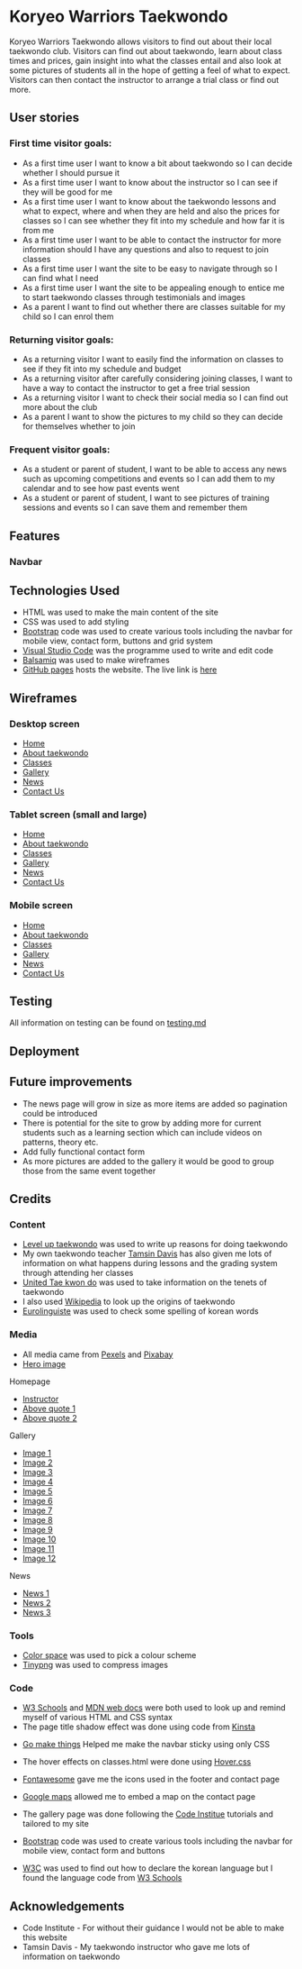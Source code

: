 # Koryeo Warriors Taekwondo

Koryeo Warriors Taekwondo allows visitors to find out about their local taekwondo club. Visitors can find out about taekwondo, learn about class times and prices, gain insight into what the classes entail and also look at some pictures of students all in the hope of getting a feel of what to expect. Visitors can then contact the instructor to arrange a trial class or find out more. 

## User stories

### First time visitor goals:
* As a first time user I want to know a bit about taekwondo so I can decide whether I should pursue it
* As a first time user I want to know about the instructor so I can see if they will be good for me
* As a first time user I want to know about the taekwondo lessons and what to expect, where and when they are held and also the prices for classes so I can see whether they fit into my schedule and how far it is from me
* As a first time user I want to be able to contact the instructor for more information should I have any questions and also to request to join classes
* As a first time user I want the site to be easy to navigate through so I can find what I need
* As a first time user I want the site to be appealing enough to entice me to start taekwondo classes through testimonials and images
* As a parent I want to find out whether there are classes suitable for my child so I can enrol them

### Returning visitor goals:
* As a returning visitor I want to easily find the information on classes to see if they fit into my schedule and budget
* As a returning visitor after carefully considering joining classes, I want to have a way to contact the instructor to get a free trial session
* As a returning visitor I want to check their social media so I can find out more about the club
* As a parent I want to show the pictures to my child so they can decide for themselves whether to join

### Frequent visitor goals:
* As a student or parent of student, I want to be able to access any news such as upcoming competitions and events so I can add them to my calendar and to see how past events went
* As a student or parent of student, I want to see pictures of training sessions and events so I can save them and remember them

## Features

### Navbar


## Technologies Used

* HTML was used to make the main content of the site
* CSS was used to add styling
* [Bootstrap](https://getbootstrap.com/) code was used to create various tools including the navbar for mobile view, contact form, buttons and grid system
* [Visual Studio Code](https://code.visualstudio.com/) was the programme used to write and edit code
* [Balsamiq](https://balsamiq.com/) was used to make wireframes
* [GitHub pages](https://pages.github.com/) hosts the website. The live link is [here](https://nhamidi90.github.io/kw-taekwondo/)

## Wireframes

### Desktop screen
* [Home](documentation/large-home.png)
* [About taekwondo](documentation/large-abouttkd.png)
* [Classes](documentation/large-classes.png)
* [Gallery](documentation/large-gallery.png)
* [News](documentation/large-news.png)
* [Contact Us](documentation/large-contact.png)

### Tablet screen (small and large)
* [Home](documentation/tablet-home.png)
* [About taekwondo](documentation/tablet-abouttkd.png)
* [Classes](documentation/tablet-classes.png)
* [Gallery](documentation/tablet-gallery.png)
* [News](documentation/tablet-news.png)
* [Contact Us](documentation/tablet-contact.png)

### Mobile screen
* [Home](documentation/mobile-home.png)
* [About taekwondo](documentation/mobile-abouttkd.png)
* [Classes](documentation/mobile-classes.png)
* [Gallery](documentation/mobile-gallery.png)
* [News](documentation/mobile-news.png)
* [Contact Us](documentation/mobile-contact.png)

## Testing

All information on testing can be found on [testing.md](TESTING.md)

## Deployment

## Future improvements
* The news page will grow in size as more items are added so pagination could be introduced
* There is potential for  the site to grow by adding more for current students such as a learning section which can include videos on patterns, theory etc.
* Add fully functional contact form
* As more pictures are added to the gallery it would be good to group those from the same event together


## Credits

### Content

* [Level up taekwondo](https://leveluptaekwondo.com/2018/02/22/13-benefits-taekwondo-will-make-want-black-belt/) was used to write up reasons for doing taekwondo
* My own taekwondo teacher [Tamsin Davis](https://www.taekwondo4all.com/) has also given me lots of information on what happens during lessons and the grading system through attending her classes
* [United Tae kwon do](https://utkd.org/for-students/five-tenets) was used to take information on the tenets of taekwondo
* I also used [Wikipedia](https://en.wikipedia.org/wiki/Taekwondo) to look up the origins of taekwondo
* [Eurolinguiste](https://eurolinguiste.com/martial-arts-vocabulary-in-korean/) was used to check some spelling of korean words

### Media

* All media came from [Pexels](https://www.pexels.com/) and [Pixabay](https://pixabay.com/)
* [Hero image](https://images.pexels.com/photos/4428290/pexels-photo-4428290.jpeg?auto=compress&cs=tinysrgb&w=1260&h=750&dpr=1)

Homepage 
 * [Instructor](https://pixabay.com/photos/woman-model-karate-taekwondo-sport-6916304/)
 * [Above quote 1](https://images.pexels.com/photos/7045593/pexels-photo-7045593.jpeg?auto=compress&cs=tinysrgb&w=1260&h=750&dpr=1)
 * [Above quote 2](https://www.pexels.com/photo/a-group-of-people-standing-barefooted-while-wearing-taekwondo-uniform-7045673/)

 Gallery
 * [Image 1](https://www.pexels.com/photo/men-in-a-taekwondo-match-10496367/)
 * [Image 2](https://www.pexels.com/photo/children-stretching-outdoors-10496375/)
 * [Image 3](https://www.pexels.com/photo/taekwondo-athletes-shaking-hands-6253170/)
 * [Image 4](https://www.pexels.com/photo/man-people-woman-girl-7045571/)
 * [Image 5](https://www.pexels.com/photo/man-people-woman-relaxation-7045600/)
 * [Image 6](https://www.pexels.com/photo/a-girl-standing-on-one-leg-while-looking-at-the-camera-7990084/)
 * [Image 7](https://www.pexels.com/photo/a-woman-in-white-uniform-standing-barefooted-8779304/)
 * [Image 8](https://www.pexels.com/photo/man-people-woman-girl-7045574/)
 * [Image 9](https://www.pexels.com/photo/a-group-of-people-in-taekwondo-uniform-smiling-together-7045667/)
 * [Image 10](https://www.pexels.com/photo/man-love-people-woman-7045608/)
 * [Image 11](https://www.pexels.com/photo/a-woman-in-taekwondo-uniform-while-standing-near-the-brick-wall-7045657/)
 * [Image 12](https://www.pexels.com/photo/fashion-man-love-people-7045736/)

News
 * [News 1](https://www.pexels.com/photo/close-up-shot-of-a-person-holding-a-black-belt-6253308/)
 * [News 2](https://www.pexels.com/photo/a-man-wearing-white-and-black-hachimaki-7045479/)
 * [News 3](https://www.pexels.com/photo/boys-sparring-on-black-mat-7988768/)

### Tools

* [Color space](https://mycolor.space/) was used to pick a colour scheme
* [Tinypng](https://tinypng.com/) was used to compress images

### Code

* [W3 Schools](https://www.w3schools.com/) and [MDN web docs](https://developer.mozilla.org/en-US/) were both used to look up and remind myself of various HTML and CSS syntax
* The page title shadow effect was done using code from [Kinsta](https://kinsta.com/blog/css-text-outline/) 
<!--
text-shadow:
    3px 3px 2px #000,
    -3px 3px 2px #000,
    -3px -3px 0 #000,
    3px -3px 0 #000;
-->

* [Go make things](https://gomakethings.com/how-to-create-a-sticky-navigation-with-only-css/) Helped me make the navbar sticky using only CSS

<!--
position: sticky;
position: -webkit-sticky;
top: 0;
    
 -->

* The hover effects on classes.html were done using [Hover.css](https://ianlunn.github.io/Hover/#effects)

<!--
.hvr-sweep-to-bottom {
    display: inline-block;
    vertical-align: middle;
    -webkit-transform: perspective(1px) translateZ(0);
    transform: perspective(1px) translateZ(0);
    box-shadow: 0 0 1px rgba(0, 0, 0, 0);
    position: relative;
    -webkit-transition-property: color;
    transition-property: color;
    -webkit-transition-duration: 0.3s;
    transition-duration: 0.3s;
  }
  .hvr-sweep-to-bottom:before {
    content: "";
    position: absolute;
    z-index: -1;
    top: 0;
    left: 0;
    right: 0;
    bottom: 0;
    background: #0b3558;
    -webkit-transform: scaleY(0);
    transform: scaleY(0);
    -webkit-transform-origin: 50% 0;
    transform-origin: 50% 0;
    -webkit-transition-property: transform;
    transition-property: transform;
    -webkit-transition-duration: 0.3s;
    transition-duration: 0.3s;
    -webkit-transition-timing-function: ease-out;
    transition-timing-function: ease-out;
  }
  .hvr-sweep-to-bottom:hover, .hvr-sweep-to-bottom:focus, .hvr-sweep-to-bottom:active {
    color: white;
  }
  .hvr-sweep-to-bottom:hover:before, .hvr-sweep-to-bottom:focus:before, .hvr-sweep-to-bottom:active:before {
    -webkit-transform: scaleY(1);
    transform: scaleY(1);
  }
  
  -->
* [Fontawesome](https://fontawesome.com/) gave me the icons used in the footer and contact page

<!-- All the icons I used
<i class="fa-brands fa-facebook"></i>
<i class="fa-brands fa-instagram"></i>
<i class="fa-solid fa-globe"></i>
<i class="fa-solid fa-phone">
-->

* [Google maps](https://www.google.com/maps) allowed me to embed a map on the contact page

<!-- 
<div id="map">
            <iframe
                src="https://www.google.com/maps/embed?pb=!1m18!1m12!1m3!1d2422.0434551342764!2d-1.1670193238557287!3d52.62305882859497!2m3!1f0!2f0!3f0!3m2!1i1024!2i768!4f13.1!3m3!1m2!1s0x487760b9c48fc3b7%3A0xb95c8137c0325640!2sThe%20BRITE%20Centre!5e0!3m2!1sen!2suk!4v1699194576379!5m2!1sen!2suk"
                width="90%" height="450" style="border:0;" allowfullscreen="" loading="lazy"
                referrerpolicy="no-referrer-when-downgrade"></iframe>
</div>
-->
* The gallery page was done following the [Code Institue](https://codeinstitute.net/) tutorials and tailored to my site

<!--
#gallery {
    clear: both;
    line-height: 0;
    column-count: 3;
    column-gap: 0;
    margin-left: 50px;
    margin-right: 50px;
}
-->

* [Bootstrap](https://getbootstrap.com/) code was used to create various tools including the navbar for mobile view, contact form and buttons

<!--

Mobile Navbar

    <nav class="navbar navbar-dark">
        <div class="container-fluid">
            <div class=logo-mobile><a href="index.html" aria-label="Go to the home page">Koryo Warriors
                    Taekwondo</a>
            </div>
            <button class="navbar-toggler" type="button" data-bs-toggle="collapse"
                data-bs-target="#navbarSupportedContent" aria-controls="navbarSupportedContent"
                aria-expanded="false" aria-label="Toggle navigation">
                <span class="navbar-toggler-icon"></span>
            </button>
            <div class="collapse navbar-collapse" id="navbarSupportedContent">
                <ul class="navbar-nav me-auto mb-2 mb-lg-0">
                    <li class="nav-item">
                        <a class="nav-link" aria-current="page" href="index.html"
                            aria-label="Go to the home page">Home</a></li>
                    </li>
                    <li class="nav-item">
                        <a class="nav-link active" href="abouttkd.html"
                            aria-label="Learn about taekwondo to see if it interests you">About
                            Taekwondo</a></li>
                    </li>
                    <li class="nav-item">
                        <a class="nav-link" aria-current="page" href="classes.html"
                            aria-label="Find out about classes to see if it's right for you">Classes</a></li>
                    </li>
                    <li class="nav-item">
                        <a class="nav-link" aria-current="page" href="gallery.html"
                            aria-label="Go to the gallery to see pictures of us training">Gallery</a></li>
                    </li>
                    <li class="nav-item">
                        <a class="nav-link" aria-current="page" href="news.html"
                            aria-label="Find out the latest news happening in our club">News</a></li>
                    </li>
                    <li class="nav-item">
                        <a class="nav-link" aria-current="page" href="contact.html"
                            aria-label="Click here to contact us for more information">Contact
                            Us</a></li>
                    </li>
            </div>
        </div>
    </nav>

Button

    <a class="btn contact-button" href="contact.html" role="button" aria-label="Book a free session">Book a free
                Session</a>

Contact form

    <div class="col-12 col-sm-6 contact-form-container">
        <div id="contact-form">
            <form action="response.html" method="GET">
                <div class="mb-3">
                     <label for="name" class="form-label">Name:</label>
                    <input type="text" id="name" class="form-control" aria-describedby="name" required>
                </div>

                <div class="mb-3">
                    <label for="email" class="form-label">Email address:</label>
                    <input type="email" id="email" class="form-control" aria-describedby="email" required>
                </div>

                <div class="mb-3">
                    <label for="phone" class="form-label">Phone number:</label>
                    <input type="text" id="phone" class="form-control" aria-describedby="phone">
                </div>

                <div class="mb-3">
                    <label for="message" class="form-label">Message:</label>
                    <textarea class="form-control" placeholder="Leave a comment here" id="message"
                        aria-label="Write a message"></textarea>
                </div>

                 <input type="submit" value="Send!" class="contact-form-button" aria-label="Send">
                     
            </form>
        </div>
    </div>

    -->

* [W3C](https://www.w3.org/International/questions/qa-html-language-declarations#:~:text=When%20the%20page%20contains%20content,Usage%22.) was used to find out how to declare the korean language but I found the language code from [W3 Schools](https://www.w3schools.com/tags/ref_language_codes.asp)

<!--
<span lang="ko">(시작)</span>
-->

## Acknowledgements

* Code Institute - For without their guidance I would not be able to make this website
* Tamsin Davis - My taekwondo instructor who gave me lots of information on taekwondo